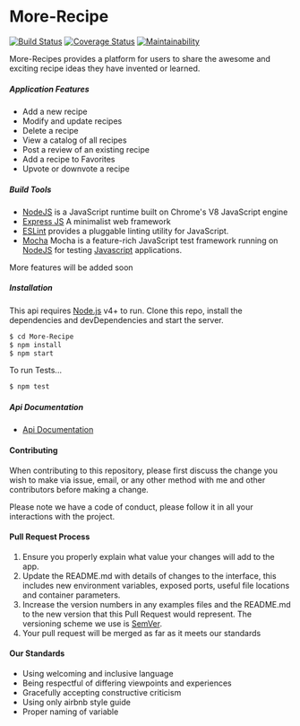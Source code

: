 # More-Recipe

[![Build Status](https://travis-ci.org/emasys/More-Recipe.svg?branch=develop)](https://travis-ci.org/emasys/More-Recipe)
[![Coverage Status](https://coveralls.io/repos/github/emasys/More-Recipe/badge.svg?branch=develop)](https://coveralls.io/github/emasys/More-Recipe?branch=develop)
[![Maintainability](https://api.codeclimate.com/v1/badges/bde1d7669abb744d5069/maintainability)](https://codeclimate.com/github/emasys/More-Recipe/maintainability)

More-Recipes provides a platform for users to share the awesome and exciting
recipe ideas they have invented or learned.

##### Application Features

* Add a new recipe
* Modify and update recipes
* Delete a recipe
* View a catalog of all recipes
* Post a review of an existing recipe
* Add a recipe to Favorites
* Upvote or downvote a recipe

##### Build Tools

* [NodeJS](http://nodejs.org/en) is a JavaScript runtime built on Chrome's V8
  JavaScript engine
* [Express JS](http://express.com) A minimalist web framework
* [ESLint](eslint.org) provides a pluggable linting utility for JavaScript.
* [Mocha](https://mochajs.org/) Mocha is a feature-rich JavaScript test
  framework running on [NodeJS](nodejs.org/en) for testing
  [Javascript](javascript.com) applications.

More features will be added soon

##### Installation

This api requires [Node.js](https://nodejs.org/) v4+ to run. Clone this repo,
install the dependencies and devDependencies and start the server.

```sh
$ cd More-Recipe
$ npm install
$ npm start
```

To run Tests...

```sh
$ npm test
```

##### Api Documentation
* [Api Documentation](http://more-recipe-api.herokuapp.com/docs) 

#### Contributing

When contributing to this repository, please first discuss the change you wish to make via issue,
email, or any other method with me and other contributors before making a change. 

Please note we have a code of conduct, please follow it in all your interactions with the project.

#### Pull Request Process

1. Ensure you properly explain what value your changes will add to the app.
2. Update the README.md with details of changes to the interface, this includes new environment 
   variables, exposed ports, useful file locations and container parameters.
3. Increase the version numbers in any examples files and the README.md to the new version that this
   Pull Request would represent. The versioning scheme we use is [SemVer](http://semver.org/).
4. Your pull request will be merged as far as it meets our standards

#### Our Standards

* Using welcoming and inclusive language
* Being respectful of differing viewpoints and experiences
* Gracefully accepting constructive criticism
* Using only airbnb style guide
* Proper naming of variable
